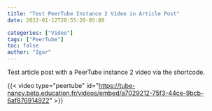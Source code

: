 ```yaml
---
title: "Test PeerTube Instance 2 Video in Article Post"
date: 2022-01-12T20:55:20-05:00

categories: ["Video"]
tags: ["PeerTube"]
toc: false
author: "Igor"
---
```


Test article post with a PeerTube instance 2 video via the shortcode.

<!--more-->

{{< video type="peertube" id="https://tube-nancy.beta.education.fr/videos/embed/a7029212-75f3-44ce-9bcb-6af876914922" >}}
